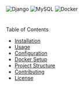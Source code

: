 ![Django](https://img.shields.io/static/v1?label=Django&message=5.0&color=azul?style=plastic&logo=django)
![MySQL](https://img.shields.io/static/v1?label=MySQL&message=8.0&color=hex?style=plastic&logo=MySQL)
![Docker](https://img.shields.io/static/v1?label=Docker&message=20.10&color=hex?style=plastic&logo=docker)





 #

Table of Contents
- [Installation](#installation)
- [Usage](#usage)
- [Configuration](#configuration)
- [Docker Setup](#docker-setup)
- [Project Structure](#project-structure)
- [Contributing](#contributing)
- [License](#license)


